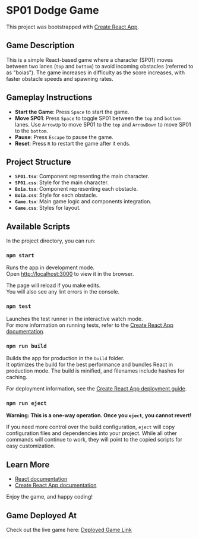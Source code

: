 # SP01 Dodge Game

This project was bootstrapped with [Create React App](https://github.com/facebook/create-react-app).

## Game Description

This is a simple React-based game where a character (SP01) moves between two lanes (`top` and `bottom`) to avoid incoming obstacles (referred to as "boias"). The game increases in difficulty as the score increases, with faster obstacle speeds and spawning rates.

## Gameplay Instructions

- **Start the Game**: Press `Space` to start the game.
- **Move SP01**: Press `Space` to toggle SP01 between the `top` and `bottom` lanes. Use `ArrowUp` to move SP01 to the `top` and `ArrowDown` to move SP01 to the `bottom`.
- **Pause**: Press `Escape` to pause the game.
- **Reset**: Press `R` to restart the game after it ends.

## Project Structure

- **`SP01.tsx`**: Component representing the main character.
- **`SP01.css`**: Style for the main character.
- **`Boia.tsx`**: Component representing each obstacle.
- **`Boia.css`**: Style for each obstacle.
- **`Game.tsx`**: Main game logic and components integration.
- **`Game.css`**: Styles for layout.

## Available Scripts

In the project directory, you can run:

### `npm start`

Runs the app in development mode.\
Open [http://localhost:3000](http://localhost:3000) to view it in the browser.

The page will reload if you make edits.\
You will also see any lint errors in the console.

### `npm test`

Launches the test runner in the interactive watch mode.\
For more information on running tests, refer to the [Create React App documentation](https://facebook.github.io/create-react-app/docs/running-tests).

### `npm run build`

Builds the app for production in the `build` folder.\
It optimizes the build for the best performance and bundles React in production mode. The build is minified, and filenames include hashes for caching.

For deployment information, see the [Create React App deployment guide](https://facebook.github.io/create-react-app/docs/deployment).

### `npm run eject`

**Warning: This is a one-way operation. Once you `eject`, you cannot revert!**

If you need more control over the build configuration, `eject` will copy configuration files and dependencies into your project. While all other commands will continue to work, they will point to the copied scripts for easy customization.

## Learn More

- [React documentation](https://reactjs.org/)
- [Create React App documentation](https://facebook.github.io/create-react-app/docs/getting-started)

Enjoy the game, and happy coding!

## Game Deployed At

Check out the live game here: [Deployed Game Link](https://web.tecnico.ulisboa.pt/~ist1103555)

